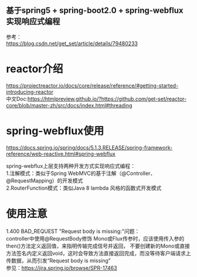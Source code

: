 ## 基于spring5 + spring-boot2.0 + spring-webflux实现响应式编程
参考：  
https://blog.csdn.net/get_set/article/details/79480233  

# reactor介绍
https://projectreactor.io/docs/core/release/reference/#getting-started-introducing-reactor  
中文Doc:https://htmlpreview.github.io/?https://github.com/get-set/reactor-core/blob/master-zh/src/docs/index.html#threading  

# spring-webflux使用
https://docs.spring.io/spring/docs/5.1.3.RELEASE/spring-framework-reference/web-reactive.html#spring-webflux  

spring-webflux上层支持两种开发方式实现响应式编程：  
1.注解模式：类似于Spring WebMVC的基于注解（@Controller、@RequestMapping）的开发模式  
2.RouterFunction模式：类似Java 8 lambda 风格的函数式开发模式  



# 使用注意
1.400 BAD_REQUEST "Request body is missing:"问题：  
controller中使用@RequestBody修饰 Mono<T>或Flux<T>传参时，应该使用传入参的then()方法定义返回值，来指明传输完成信号并返回，
不要创建新的Mono或直接方法签名内定义返回void，这时会导致方法直接返回完成，而没等待客户端请求上传数据，从而引发“Request body is missing”  
参见：https://jira.spring.io/browse/SPR-17463  
